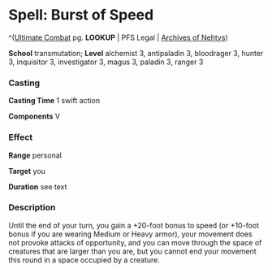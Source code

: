 # Spell: Burst of Speed

^([Ultimate Combat][ss-burst-of-speed] pg. **LOOKUP** | PFS Legal | [Archives of Nehtys][sn-burst-of-speed])

**School** transmutation; **Level** alchemist 3, antipaladin 3, bloodrager 3, hunter 3, inquisitor 3, investigator 3, magus 3, paladin 3, ranger 3

### Casting

**Casting Time** 1 swift action  

**Components** V

### Effect

**Range** personal  

**Target** you  

**Duration** see text

### Description

Until the end of your turn, you gain a +20-foot bonus to speed (or +10-foot bonus if you are wearing Medium or Heavy armor), your movement does not provoke attacks of opportunity, and you can move through the space of creatures that are larger than you are, but you cannot end your movement this round in a space occupied by a creature.

[ss-burst-of-speed]: http://paizo.com/pathfinderRPG/v57
[sn-burst-of-speed]: http://www.archivesofnethys.com/SpellDisplay.aspx?ItemName=Burst%20of%20Speed